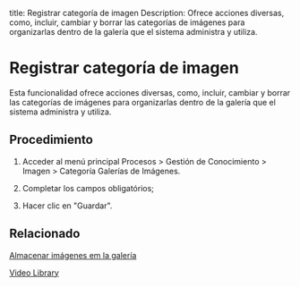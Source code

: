 title: Registrar categoría de imagen
Description: Ofrece acciones diversas, como, incluir, cambiar y borrar las categorías de imágenes para organizarlas dentro de la galería que el sistema administra y utiliza.
# Registrar categoría de imagen


Esta funcionalidad ofrece acciones diversas, como, incluir, cambiar y borrar las
categorías de imágenes para organizarlas dentro de la galería que el sistema
administra y utiliza.

Procedimiento
-----------

1.  Acceder al menú principal Procesos \> Gestión de Conocimiento \> Imagen \>
    Categoría Galerías de Imágenes.

2.  Completar los campos obligatórios;

3.  Hacer clic en "Guardar".



Relacionado
--------

[Almacenar imágenes em la galería](/es-es/citsmart-platform-9/processes/knowledge/configuration/store-images-gallery.html)

<i class='fa fa-youtube-play  fa-2x' style='color:#97ce17;vertical-align: middle;'> </i> [Video Library](https://www.youtube.com/playlist?list=PLB5qK2uzf2ROzG1nEl9sfg_Y3Hy6spefP)

<!-- !!! tip "About"
    <b>Product/Verssion:</b> CITSmart | 8.00 &nbsp;&nbsp;
    <b>Updated:</b>01/24/2021 – Anna Martins 


